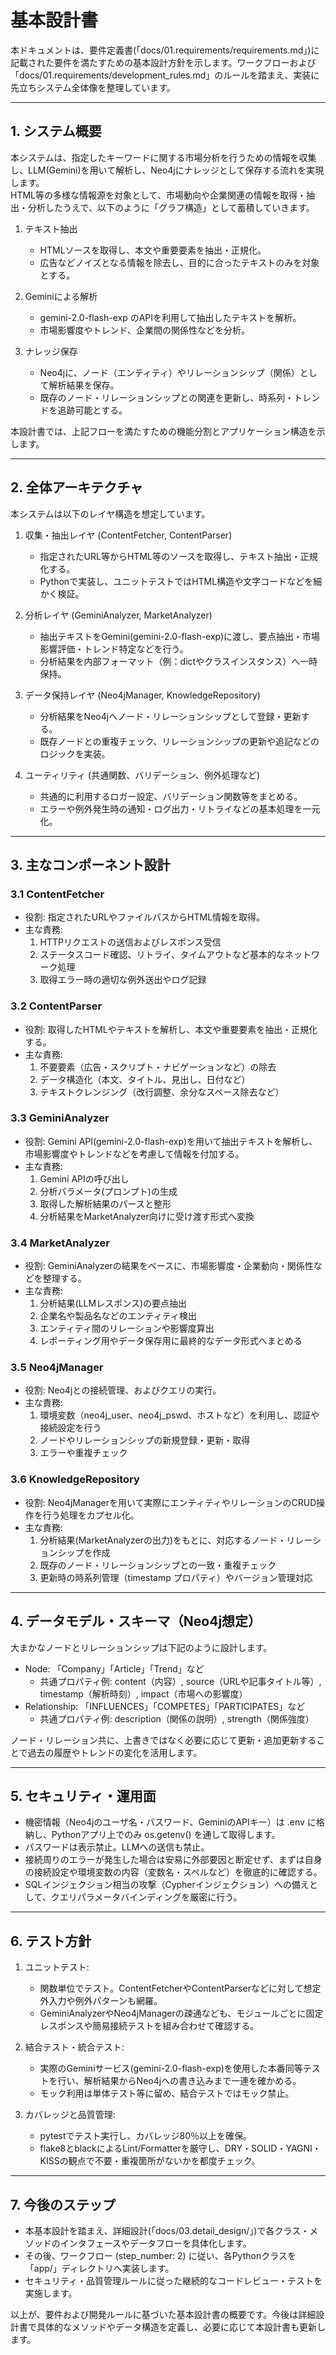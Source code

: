 # 基本設計書

本ドキュメントは、要件定義書(「docs/01.requirements/requirements.md」)に記載された要件を満たすための基本設計方針を示します。ワークフローおよび「docs/01.requirements/development_rules.md」のルールを踏まえ、実装に先立ちシステム全体像を整理しています。

---

## 1. システム概要

本システムは、指定したキーワードに関する市場分析を行うための情報を収集し、LLM(Gemini)を用いて解析し、Neo4jにナレッジとして保存する流れを実現します。  
HTML等の多様な情報源を対象として、市場動向や企業関連の情報を取得・抽出・分析したうえで、以下のように「グラフ構造」として蓄積していきます。

1. テキスト抽出  
   - HTMLソースを取得し、本文や重要要素を抽出・正規化。  
   - 広告などノイズとなる情報を除去し、目的に合ったテキストのみを対象とする。

2. Geminiによる解析  
   - gemini-2.0-flash-exp のAPIを利用して抽出したテキストを解析。  
   - 市場影響度やトレンド、企業間の関係性などを分析。

3. ナレッジ保存  
   - Neo4jに、ノード（エンティティ）やリレーションシップ（関係）として解析結果を保存。  
   - 既存のノード・リレーションシップとの関連を更新し、時系列・トレンドを追跡可能とする。

本設計書では、上記フローを満たすための機能分割とアプリケーション構造を示します。

---

## 2. 全体アーキテクチャ

本システムは以下のレイヤ構造を想定しています。

1. 収集・抽出レイヤ (ContentFetcher, ContentParser)  
   - 指定されたURL等からHTML等のソースを取得し、テキスト抽出・正規化する。  
   - Pythonで実装し、ユニットテストではHTML構造や文字コードなどを細かく検証。

2. 分析レイヤ (GeminiAnalyzer, MarketAnalyzer)  
   - 抽出テキストをGemini(gemini-2.0-flash-exp)に渡し、要点抽出・市場影響評価・トレンド特定などを行う。  
   - 分析結果を内部フォーマット（例：dictやクラスインスタンス）へ一時保持。

3. データ保持レイヤ (Neo4jManager, KnowledgeRepository)  
   - 分析結果をNeo4jへノード・リレーションシップとして登録・更新する。  
   - 既存ノードとの重複チェック、リレーションシップの更新や追記などのロジックを実装。

4. ユーティリティ (共通関数、バリデーション、例外処理など)  
   - 共通的に利用するロガー設定、バリデーション関数等をまとめる。
   - エラーや例外発生時の通知・ログ出力・リトライなどの基本処理を一元化。

---

## 3. 主なコンポーネント設計

### 3.1 ContentFetcher  
- 役割: 指定されたURLやファイルパスからHTML情報を取得。  
- 主な責務:  
  1. HTTPリクエストの送信およびレスポンス受信  
  2. ステータスコード確認、リトライ、タイムアウトなど基本的なネットワーク処理  
  3. 取得エラー時の適切な例外送出やログ記録

### 3.2 ContentParser  
- 役割: 取得したHTMLやテキストを解析し、本文や重要要素を抽出・正規化する。  
- 主な責務:  
  1. 不要要素（広告・スクリプト・ナビゲーションなど）の除去  
  2. データ構造化（本文、タイトル、見出し、日付など）  
  3. テキストクレンジング（改行調整、余分なスペース除去など）

### 3.3 GeminiAnalyzer  
- 役割: Gemini API(gemini-2.0-flash-exp)を用いて抽出テキストを解析し、市場影響度やトレンドなどを考慮して情報を付加する。  
- 主な責務:  
  1. Gemini APIの呼び出し  
  2. 分析パラメータ(プロンプト)の生成  
  3. 取得した解析結果のパースと整形  
  4. 分析結果をMarketAnalyzer向けに受け渡す形式へ変換

### 3.4 MarketAnalyzer  
- 役割: GeminiAnalyzerの結果をベースに、市場影響度・企業動向・関係性などを整理する。  
- 主な責務:  
  1. 分析結果(LLMレスポンス)の要点抽出  
  2. 企業名や製品名などのエンティティ検出  
  3. エンティティ間のリレーションや影響度算出  
  4. レポーティング用やデータ保存用に最終的なデータ形式へまとめる

### 3.5 Neo4jManager  
- 役割: Neo4jとの接続管理、およびクエリの実行。  
- 主な責務:  
  1. 環境変数（neo4j_user、neo4j_pswd、ホストなど）を利用し、認証や接続設定を行う  
  2. ノードやリレーションシップの新規登録・更新・取得  
  3. エラーや重複チェック

### 3.6 KnowledgeRepository  
- 役割: Neo4jManagerを用いて実際にエンティティやリレーションのCRUD操作を行う処理をカプセル化。  
- 主な責務:  
  1. 分析結果(MarketAnalyzerの出力)をもとに、対応するノード・リレーションシップを作成  
  2. 既存のノード・リレーションシップとの一致・重複チェック  
  3. 更新時の時系列管理（timestamp プロパティ）やバージョン管理対応

---

## 4. データモデル・スキーマ（Neo4j想定）

大まかなノードとリレーションシップは下記のように設計します。

- Node: 「Company」「Article」「Trend」など  
  - 共通プロパティ例: content（内容）, source（URLや記事タイトル等）, timestamp（解析時刻）, impact（市場への影響度）  
- Relationship: 「INFLUENCES」「COMPETES」「PARTICIPATES」など  
  - 共通プロパティ例: description（関係の説明）, strength（関係強度）

ノード・リレーション共に、上書きではなく必要に応じて更新・追加更新することで過去の履歴やトレンドの変化を活用します。

---

## 5. セキュリティ・運用面

- 機密情報（Neo4jのユーザ名・パスワード、GeminiのAPIキー）は .env に格納し、Pythonアプリ上でのみ os.getenv() を通して取得します。  
- パスワードは表示禁止。LLMへの送信も禁止。  
- 接続周りのエラーが発生した場合は安易に外部要因と断定せず、まずは自身の接続設定や環境変数の内容（変数名・スペルなど）を徹底的に確認する。  
- SQLインジェクション相当の攻撃（Cypherインジェクション）への備えとして、クエリパラメータバインディングを厳密に行う。

---

## 6. テスト方針

1. ユニットテスト:  
   - 関数単位でテスト。ContentFetcherやContentParserなどに対して想定外入力や例外パターンも網羅。  
   - GeminiAnalyzerやNeo4jManagerの疎通なども、モジュールごとに固定レスポンスや簡易接続テストを組み合わせて確認する。

2. 結合テスト・統合テスト:  
   - 実際のGeminiサービス(gemini-2.0-flash-exp)を使用した本番同等テストを行い、解析結果からNeo4jへの書き込みまで一連を確かめる。  
   - モック利用は単体テスト等に留め、結合テストではモック禁止。

3. カバレッジと品質管理:  
   - pytestでテスト実行し、カバレッジ80％以上を確保。  
   - flake8とblackによるLint/Formatterを厳守し、DRY・SOLID・YAGNI・KISSの観点で不要・重複箇所がないかを都度チェック。

---

## 7. 今後のステップ

- 本基本設計を踏まえ、詳細設計(「docs/03.detail_design/」)で各クラス・メソッドのインタフェースやデータフローを具体化します。  
- その後、ワークフロー (step_number: 2) に従い、各Pythonクラスを「app/」ディレクトリへ実装します。  
- セキュリティ・品質管理ルールに従った継続的なコードレビュー・テストを実施します。

以上が、要件および開発ルールに基づいた基本設計書の概要です。今後は詳細設計書で具体的なメソッドやデータ構造を定義し、必要に応じて本設計書も更新します。 
